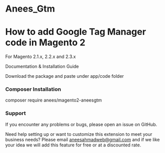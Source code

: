 # Anees_Gtm

<h1>How to add Google Tag Manager code in Magento 2</h1>

For Magento  2.1.x, 2.2.x and 2.3.x

Documentation & Installation Guide

Download the package and paste under app/code folder

<h3>Composer Installation</h3>
                                                    
   composer require anees/magento2-aneesgtm                                
<h3>Support</h3>
If you encounter any problems or bugs, please open an issue on GitHub. 

Need help setting up or want to customize this extension to meet your business needs? Please email aneesahmadweb@gmail.com and if we like your idea we will add this feature for free or at a discounted rate.
